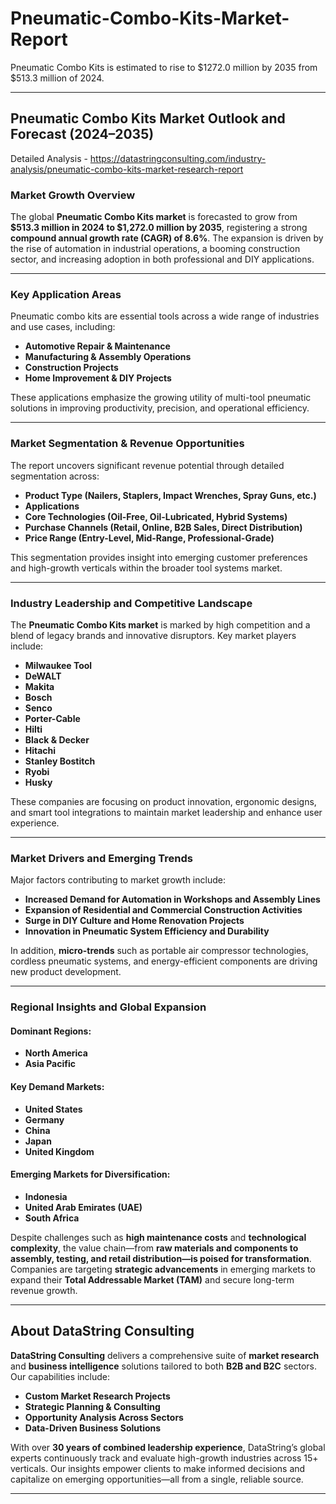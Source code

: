 # Pneumatic-Combo-Kits-Market-Report

Pneumatic Combo Kits is estimated to rise to $1272.0 million by 2035 from $513.3 million of 2024.

---

## **Pneumatic Combo Kits Market Outlook and Forecast (2024–2035)**

Detailed Analysis - https://datastringconsulting.com/industry-analysis/pneumatic-combo-kits-market-research-report

### **Market Growth Overview**

The global **Pneumatic Combo Kits market** is forecasted to grow from **\$513.3 million in 2024 to \$1,272.0 million by 2035**, registering a strong **compound annual growth rate (CAGR) of 8.6%**. The expansion is driven by the rise of automation in industrial operations, a booming construction sector, and increasing adoption in both professional and DIY applications.

---

### **Key Application Areas**

Pneumatic combo kits are essential tools across a wide range of industries and use cases, including:

* **Automotive Repair & Maintenance**
* **Manufacturing & Assembly Operations**
* **Construction Projects**
* **Home Improvement & DIY Projects**

These applications emphasize the growing utility of multi-tool pneumatic solutions in improving productivity, precision, and operational efficiency.

---

### **Market Segmentation & Revenue Opportunities**

The report uncovers significant revenue potential through detailed segmentation across:

* **Product Type (Nailers, Staplers, Impact Wrenches, Spray Guns, etc.)**
* **Applications**
* **Core Technologies (Oil-Free, Oil-Lubricated, Hybrid Systems)**
* **Purchase Channels (Retail, Online, B2B Sales, Direct Distribution)**
* **Price Range (Entry-Level, Mid-Range, Professional-Grade)**

This segmentation provides insight into emerging customer preferences and high-growth verticals within the broader tool systems market.

---

### **Industry Leadership and Competitive Landscape**

The **Pneumatic Combo Kits market** is marked by high competition and a blend of legacy brands and innovative disruptors. Key market players include:

* **Milwaukee Tool**
* **DeWALT**
* **Makita**
* **Bosch**
* **Senco**
* **Porter-Cable**
* **Hilti**
* **Black & Decker**
* **Hitachi**
* **Stanley Bostitch**
* **Ryobi**
* **Husky**

These companies are focusing on product innovation, ergonomic designs, and smart tool integrations to maintain market leadership and enhance user experience.

---

### **Market Drivers and Emerging Trends**

Major factors contributing to market growth include:

* **Increased Demand for Automation in Workshops and Assembly Lines**
* **Expansion of Residential and Commercial Construction Activities**
* **Surge in DIY Culture and Home Renovation Projects**
* **Innovation in Pneumatic System Efficiency and Durability**

In addition, **micro-trends** such as portable air compressor technologies, cordless pneumatic systems, and energy-efficient components are driving new product development.

---

### **Regional Insights and Global Expansion**

#### **Dominant Regions:**

* **North America**
* **Asia Pacific**

#### **Key Demand Markets:**

* **United States**
* **Germany**
* **China**
* **Japan**
* **United Kingdom**

#### **Emerging Markets for Diversification:**

* **Indonesia**
* **United Arab Emirates (UAE)**
* **South Africa**

Despite challenges such as **high maintenance costs** and **technological complexity**, the value chain—from **raw materials and components to assembly, testing, and retail distribution—is poised for transformation**. Companies are targeting **strategic advancements** in emerging markets to expand their **Total Addressable Market (TAM)** and secure long-term revenue growth.

---

## **About DataString Consulting**

**DataString Consulting** delivers a comprehensive suite of **market research** and **business intelligence** solutions tailored to both **B2B and B2C** sectors. Our capabilities include:

* **Custom Market Research Projects**
* **Strategic Planning & Consulting**
* **Opportunity Analysis Across Sectors**
* **Data-Driven Business Solutions**

With over **30 years of combined leadership experience**, DataString’s global experts continuously track and evaluate high-growth industries across 15+ verticals. Our insights empower clients to make informed decisions and capitalize on emerging opportunities—all from a single, reliable source.

---

